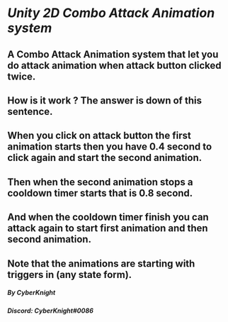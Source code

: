 # ***Unity 2D Combo Attack Animation system***

## A Combo Attack Animation system that let you do attack animation when attack button clicked twice.
## How is it work ? The answer is down of this sentence.
## **When you click on attack button the first animation starts then you have 0.4 second to click again and start the second animation.**
## **Then when the second animation stops a cooldown timer starts that is 0.8 second.**
## **And when the cooldown timer finish you can attack again to start first animation and then second animation.**


## Note that the animations are starting with triggers in (any state form).


##### By **CyberKnight**
##### Discord: **CyberKnight#0086**
